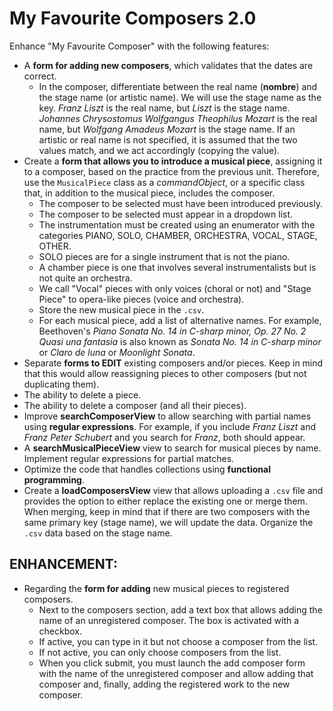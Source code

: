 # My Favourite Composers 2.0

Enhance "My Favourite Composer" with the following features:
* A **form for adding new composers**, which validates that the dates are correct.
    * In the composer, differentiate between the real name (**nombre**) and the stage name (or artistic name). We will use the stage name as the key. *Franz Liszt* is the real name, but *Liszt* is the stage name. *Johannes Chrysostomus Wolfgangus Theophilus Mozart* is the real name, but *Wolfgang Amadeus Mozart* is the stage name. If an artistic or real name is not specified, it is assumed that the two values match, and we act accordingly (copying the value).
* Create a **form that allows you to introduce a musical piece**, assigning it to a composer, based on the practice from the previous unit. Therefore, use the `MusicalPiece` class as a *commandObject*, or a specific class that, in addition to the musical piece, includes the composer.
    * The composer to be selected must have been introduced previously.
    * The composer to be selected must appear in a dropdown list.
    * The instrumentation must be created using an enumerator with the categories PIANO, SOLO, CHAMBER, ORCHESTRA, VOCAL, STAGE, OTHER.
    * SOLO pieces are for a single instrument that is not the piano.
    * A chamber piece is one that involves several instrumentalists but is not quite an orchestra.
    * We call "Vocal" pieces with only voices (choral or not) and "Stage Piece" to opera-like pieces (voice and orchestra).
    * Store the new musical piece in the `.csv`.
    * For each musical piece, add a list of alternative names. For example, Beethoven's *Piano Sonata No. 14 in C-sharp minor, Op. 27 No. 2 Quasi una fantasia* is also known as *Sonata No. 14 in C-sharp minor* or *Claro de luna* or *Moonlight Sonata*.
* Separate **forms to EDIT** existing composers and/or pieces. Keep in mind that this would allow reassigning pieces to other composers (but not duplicating them).
* The ability to delete a piece.
* The ability to delete a composer (and all their pieces).
* Improve **searchComposerView** to allow searching with partial names using **regular expressions**. For example, if you include *Franz Liszt* and *Franz Peter Schubert* and you search for *Franz*, both should appear.
* A **searchMusicalPieceView** view to search for musical pieces by name. Implement regular expressions for partial matches.
* Optimize the code that handles collections using **functional programming**.
* Create a **loadComposersView** view that allows uploading a `.csv` file and provides the option to either replace the existing one or merge them. When merging, keep in mind that if there are two composers with the same primary key (stage name), we will update the data. Organize the `.csv` data based on the stage name.

## ENHANCEMENT:

* Regarding the **form for adding** new musical pieces to registered composers.
    * Next to the composers section, add a text box that allows adding the name of an unregistered composer. The box is activated with a checkbox.
    * If active, you can type in it but not choose a composer from the list.
    * If not active, you can only choose composers from the list.
    * When you click submit, you must launch the add composer form with the name of the unregistered composer and allow adding that composer and, finally, adding the registered work to the new composer.
